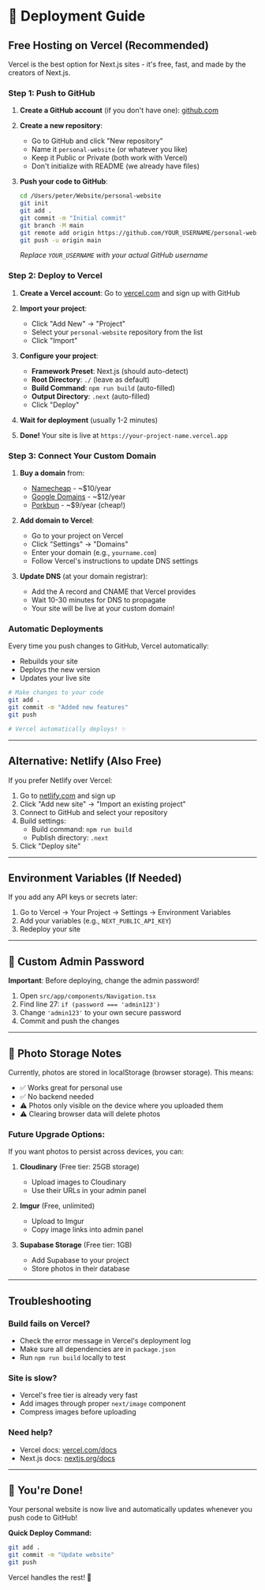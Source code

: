 # 🚀 Deployment Guide

## Free Hosting on Vercel (Recommended)

Vercel is the best option for Next.js sites - it's free, fast, and made by the creators of Next.js.

### Step 1: Push to GitHub

1. **Create a GitHub account** (if you don't have one): [github.com](https://github.com)

2. **Create a new repository**:
   - Go to GitHub and click "New repository"
   - Name it `personal-website` (or whatever you like)
   - Keep it Public or Private (both work with Vercel)
   - Don't initialize with README (we already have files)

3. **Push your code to GitHub**:
   ```bash
   cd /Users/peter/Website/personal-website
   git init
   git add .
   git commit -m "Initial commit"
   git branch -M main
   git remote add origin https://github.com/YOUR_USERNAME/personal-website.git
   git push -u origin main
   ```
   *Replace `YOUR_USERNAME` with your actual GitHub username*

### Step 2: Deploy to Vercel

1. **Create a Vercel account**: Go to [vercel.com](https://vercel.com) and sign up with GitHub

2. **Import your project**:
   - Click "Add New" → "Project"
   - Select your `personal-website` repository from the list
   - Click "Import"

3. **Configure your project**:
   - **Framework Preset**: Next.js (should auto-detect)
   - **Root Directory**: `./` (leave as default)
   - **Build Command**: `npm run build` (auto-filled)
   - **Output Directory**: `.next` (auto-filled)
   - Click "Deploy"

4. **Wait for deployment** (usually 1-2 minutes)

5. **Done!** Your site is live at `https://your-project-name.vercel.app`

### Step 3: Connect Your Custom Domain

1. **Buy a domain** from:
   - [Namecheap](https://www.namecheap.com) - ~$10/year
   - [Google Domains](https://domains.google.com) - ~$12/year
   - [Porkbun](https://porkbun.com) - ~$9/year (cheap!)

2. **Add domain to Vercel**:
   - Go to your project on Vercel
   - Click "Settings" → "Domains"
   - Enter your domain (e.g., `yourname.com`)
   - Follow Vercel's instructions to update DNS settings

3. **Update DNS** (at your domain registrar):
   - Add the A record and CNAME that Vercel provides
   - Wait 10-30 minutes for DNS to propagate
   - Your site will be live at your custom domain!

### Automatic Deployments

Every time you push changes to GitHub, Vercel automatically:
- Rebuilds your site
- Deploys the new version
- Updates your live site

```bash
# Make changes to your code
git add .
git commit -m "Added new features"
git push

# Vercel automatically deploys! ✨
```

---

## Alternative: Netlify (Also Free)

If you prefer Netlify over Vercel:

1. Go to [netlify.com](https://netlify.com) and sign up
2. Click "Add new site" → "Import an existing project"
3. Connect to GitHub and select your repository
4. Build settings:
   - Build command: `npm run build`
   - Publish directory: `.next`
5. Click "Deploy site"

---

## Environment Variables (If Needed)

If you add any API keys or secrets later:

1. Go to Vercel → Your Project → Settings → Environment Variables
2. Add your variables (e.g., `NEXT_PUBLIC_API_KEY`)
3. Redeploy your site

---

## 🎨 Custom Admin Password

**Important**: Before deploying, change the admin password!

1. Open `src/app/components/Navigation.tsx`
2. Find line 27: `if (password === 'admin123')`
3. Change `'admin123'` to your own secure password
4. Commit and push the changes

---

## 📸 Photo Storage Notes

Currently, photos are stored in localStorage (browser storage). This means:
- ✅ Works great for personal use
- ✅ No backend needed
- ⚠️ Photos only visible on the device where you uploaded them
- ⚠️ Clearing browser data will delete photos

### Future Upgrade Options:

If you want photos to persist across devices, you can:

1. **Cloudinary** (Free tier: 25GB storage)
   - Upload images to Cloudinary
   - Use their URLs in your admin panel

2. **Imgur** (Free, unlimited)
   - Upload to Imgur
   - Copy image links into admin panel

3. **Supabase Storage** (Free tier: 1GB)
   - Add Supabase to your project
   - Store photos in their database

---

## Troubleshooting

### Build fails on Vercel?
- Check the error message in Vercel's deployment log
- Make sure all dependencies are in `package.json`
- Run `npm run build` locally to test

### Site is slow?
- Vercel's free tier is already very fast
- Add images through proper `next/image` component
- Compress images before uploading

### Need help?
- Vercel docs: [vercel.com/docs](https://vercel.com/docs)
- Next.js docs: [nextjs.org/docs](https://nextjs.org/docs)

---

## 🎉 You're Done!

Your personal website is now live and automatically updates whenever you push code to GitHub!

**Quick Deploy Command:**
```bash
git add .
git commit -m "Update website"
git push
```

Vercel handles the rest! 🚀

